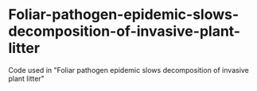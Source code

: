 # Foliar-pathogen-epidemic-slows-decomposition-of-invasive-plant-litter
Code used in "Foliar pathogen epidemic slows decomposition of invasive plant litter"
